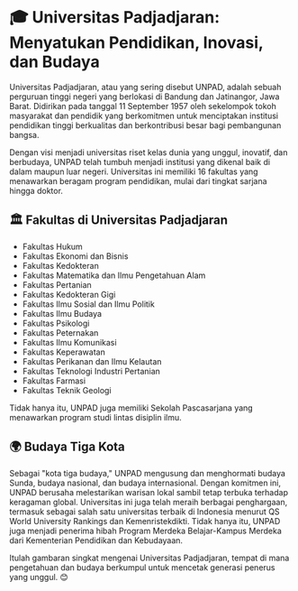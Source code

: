 # 🎓 Universitas Padjadjaran: Menyatukan Pendidikan, Inovasi, dan Budaya

Universitas Padjadjaran, atau yang sering disebut UNPAD, adalah sebuah perguruan tinggi negeri yang berlokasi di Bandung dan Jatinangor, Jawa Barat. Didirikan pada tanggal 11 September 1957 oleh sekelompok tokoh masyarakat dan pendidik yang berkomitmen untuk menciptakan institusi pendidikan tinggi berkualitas dan berkontribusi besar bagi pembangunan bangsa.

Dengan visi menjadi universitas riset kelas dunia yang unggul, inovatif, dan berbudaya, UNPAD telah tumbuh menjadi institusi yang dikenal baik di dalam maupun luar negeri. Universitas ini memiliki 16 fakultas yang menawarkan beragam program pendidikan, mulai dari tingkat sarjana hingga doktor.

## 🏛️ Fakultas di Universitas Padjadjaran

- Fakultas Hukum
- Fakultas Ekonomi dan Bisnis
- Fakultas Kedokteran
- Fakultas Matematika dan Ilmu Pengetahuan Alam
- Fakultas Pertanian
- Fakultas Kedokteran Gigi
- Fakultas Ilmu Sosial dan Ilmu Politik
- Fakultas Ilmu Budaya
- Fakultas Psikologi
- Fakultas Peternakan
- Fakultas Ilmu Komunikasi
- Fakultas Keperawatan
- Fakultas Perikanan dan Ilmu Kelautan
- Fakultas Teknologi Industri Pertanian
- Fakultas Farmasi
- Fakultas Teknik Geologi

Tidak hanya itu, UNPAD juga memiliki Sekolah Pascasarjana yang menawarkan program studi lintas disiplin ilmu.

## 🌍 Budaya Tiga Kota

Sebagai "kota tiga budaya," UNPAD mengusung dan menghormati budaya Sunda, budaya nasional, dan budaya internasional. Dengan komitmen ini, UNPAD berusaha melestarikan warisan lokal sambil tetap terbuka terhadap keragaman global. Universitas ini juga telah meraih berbagai penghargaan, termasuk sebagai salah satu universitas terbaik di Indonesia menurut QS World University Rankings dan Kemenristekdikti. Tidak hanya itu, UNPAD juga menjadi penerima hibah Program Merdeka Belajar-Kampus Merdeka dari Kementerian Pendidikan dan Kebudayaan.

Itulah gambaran singkat mengenai Universitas Padjadjaran, tempat di mana pengetahuan dan budaya berkumpul untuk mencetak generasi penerus yang unggul. 😊
